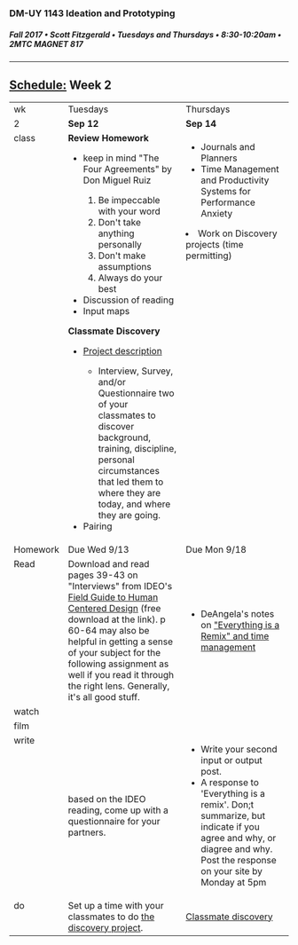 ### DM-UY 1143 Ideation and Prototyping
##### Fall 2017 • Scott Fitzgerald • Tuesdays and Thursdays • 8:30-10:20am • 2MTC MAGNET 817

---
## [Schedule:](schedule.md) Week 2


<table>
<tr>
<td>wk</td>
<td>Tuesdays</td>
<td>Thursdays</td>
</tr>
<tr>
  <td valign="top">2</td>
  <td valign="top" width="48%"><strong>Sep 12</strong></td>
  <td valign="top" width="48%"><strong>Sep 14</strong></td>
</tr>
<tr>
<td valign="top">class</td>
<td valign="top">
<strong>Review  Homework</strong><br>
<ul>
<li>keep in mind "The Four Agreements" by Don Miguel Ruiz</li>
  <ol><li>Be impeccable with your word </li>
  <li>Don't take anything personally</li>
  <li>Don't make assumptions </li>
  <li>Always do your best </li></ol>
<li>Discussion of reading</li>
<li>Input maps</li>
</ul>
<strong>Classmate Discovery</strong>
<ul>
 <li><a href="classmate_discovery.html">Project description</a></li>
 <ul><li>Interview, Survey, and/or Questionnaire two of your classmates to discover background, training, discipline, personal circumstances that led them to where they are today, and where they are going.</li></ul>
  <li>Pairing</li>

</ul>

</td>

<!-- 2nd column class -->
<td valign="top" width="48%">
<!-- Due Thursday class  -->
<ul><li>Journals and Planners</li>
<li>Time Management and Productivity Systems for Performance Anxiety</li></ul>
<li>Work on Discovery projects (time permitting)</li>
</td>

</tr>

<!-- Homework -->
<tr>
  <td valign="top">Homework</td>
  <td>Due  Wed  9/13</td>
  <td>Due  Mon  9/18</td>
</tr>

<!-- read -->
<tr><td valign="top">Read</td>
<td>Download and read pages 39-43 on "Interviews" from IDEO's <a href="http://www.designkit.org//resources/1">Field Guide to Human Centered Design</a> (free download at the link). p 60-64 may also be helpful in getting a sense of your subject for the following assignment as well if you read it through the right lens. Generally, it's all good stuff.
</td>
<td><ul>
<li>DeAngela's notes on <a href="http://teaching.polishedsolid.com/ip/mod3/content/"> "Everything is a Remix" and time management</a></li>

</ul>
</td>
</tr>

<!-- watch -->
<tr>
  <td valign="top">watch</td>
  <td><!-- Due wed this week -->
</td>
  <td><!-- Due next monday -->
</td>
</tr>


<!-- film -->
<tr>
<td valign="top">film</td>
<td><!-- Due wed this week -->
</td>
<td><!-- Due next monday -->
</td>
</tr>

<!-- write -->
<tr>
<td valign="top">write</td>
<td><!-- Due wed this week -->
based on the IDEO reading, come up with a questionnaire for your partners.

</td>
<td><ul><li>Write your second input or output post.</li>
<li>A response to 'Everything is a remix'.  Don;t summarize, but indicate if you agree and why, or diagree and why. Post the response on your site by Monday at 5pm</li>

</ul>
</td>
</tr>

<!-- do -->
<tr>
  <td valign="top">do</td>
  <td>Set up a time with your classmates to do <a href="classmate_discovery.html">the discovery project</a>.
<!-- Due wed this week -->
</td>
  <td>
  <!-- Due Mon next week -->

   <a href="classmate_discovery.html">Classmate discovery</a>

  </td>
</table>
